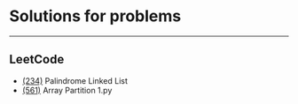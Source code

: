 # Solutions for problems

---

## LeetCode

- [(234)](https://github.com/Atipico1/Python_Algorithms/blob/master/(Leetcode234)%20Palindrome%20Linked%20List) Palindrome Linked List
- [(561)](https://github.com/Atipico1/Python_Algorithms/blob/master/(Leetcode561)%20Array%20Partition%201.py) Array Partition 1.py
